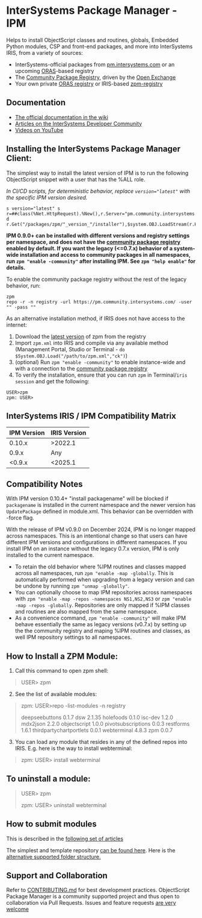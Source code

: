 # InterSystems Package Manager - IPM

Helps to install ObjectScript classes and routines, globals, Embedded Python modules, CSP and front-end packages, and more into InterSystems IRIS, from a variety of sources:
* InterSystems-official packages from [pm.intersystems.com](https://pm.intersystems.com/#/packages) or an upcoming [ORAS](https://oras.land/)-based registry
* The [Community Package Registry](https://pm.community.intersystems.com/packages/-/all), driven by the [Open Exchange](https://openexchange.intersystems.com/)
* Your own private [ORAS registry](https://oras.land/adopters) or IRIS-based [zpm-registry](https://github.com/intersystems-community/zpm-registry)

## Documentation
* [The official documentation in the wiki](https://github.com/intersystems-community/zpm/wiki/)
* [Articles on the InterSystems Developer Community](https://community.intersystems.com/tags/objectscript-package-manager-zpm)
* [Videos on YouTube](https://www.youtube.com/playlist?list=PLKb2cBVphNQRcmxt4LtYDyLJEPfF4X4-4)

## Installing the InterSystems Package Manager Client:

The simplest way to install the latest version of IPM is to run the following ObjectScript snippet with a user that has the %ALL role.

_In CI/CD scripts, for deterministic behavior, replace `version="latest"` with the specific IPM version desired._

```
s version="latest" s r=##class(%Net.HttpRequest).%New(),r.Server="pm.community.intersystems.com",r.SSLConfiguration="ISC.FeatureTracker.SSL.Config" d r.Get("/packages/zpm/"_version_"/installer"),$system.OBJ.LoadStream(r.HttpResponse.Data,"c")
```

**IPM 0.9.0+ can be installed with different versions and registry settings per namespace, and does not have the [community package registry](https://openexchange.intersystems.com/?zpm=1) enabled by default. If you want the legacy (<=0.7.x) behavior of a system-wide installation and access to community packages in all namespaces, run `zpm "enable -community"` after installing IPM. See `zpm "help enable"` for details.**

To enable the community package registry without the rest of the legacy behavior, run:

```
zpm
repo -r -n registry -url https://pm.community.intersystems.com/ -user "" -pass ""
```

As an alternative installation method, if IRIS does not have access to the internet:

1. Download the [latest version](https://pm.community.intersystems.com/packages/zpm/latest/installer) of zpm from the registry
2. Import `zpm.xml` into IRIS and compile via any available method (Management Portal, Studio or Terminal - `do $System.OBJ.Load("/path/to/zpm.xml","ck")`)
3. (optional) Run `zpm "enable -community"` to enable instance-wide and with a connection to the [community package registry](https://pm.community.intersystems.com)
4. To verify the installation, ensure that you can run `zpm` in Terminal/`iris session` and get the following:

```
USER>zpm
zpm: USER>
```

## InterSystems IRIS / IPM Compatibility Matrix

| IPM Version    | IRIS Version               |
|----------------|----------------------------|
| 0.10.x         | >2022.1                    |
| 0.9.x          | Any                        |
| <0.9.x         | <2025.1                    |

## Compatibility Notes

With IPM version 0.10.4+ "install packagename" will be blocked if `packagename` is installed in the current namespace and the newer version has `UpdatePackage` defined in module.xml. This behavior can be overridden with -force flag.

With the release of IPM v0.9.0 on December 2024, IPM is no longer mapped across namespaces.
This is an intentional change so that users can have different IPM versions and configurations in different namespaces.
If you install IPM on an instance without the legacy 0.7.x version, IPM is only installed to the current namespace.

* To retain the old behavior where %IPM routines and classes mapped across all namespaces, run `zpm "enable -map -globally`. This is automatically performed when upgrading from a legacy version and can be undone by running `zpm "unmap -globally"`.
* You can optionally choose to map IPM repositories across namespaces with `zpm "enable -map -repos -namespaces NS1,NS2,NS3` or `zpm "enable -map -repos -globally`. Repositories are only mapped if %IPM classes and routines are also mapped from the same namespace.
* As a convenience command, `zpm "enable -community"` will make IPM behave essentially the same as legacy versions (v0.7.x) by setting up the the community registry and maping %IPM routines and classes, as well IPM repository settings to all namespaces.

## How to Install a ZPM Module:

1. Call this command to open zpm shell:
> USER> zpm

2. See the list of available modules:
> zpm: USER>repo -list-modules -n registry
>
> deepseebuttons 0.1.7
> dsw 2.1.35
> holefoods 0.1.0
> isc-dev 1.2.0
> mdx2json 2.2.0
> objectscript 1.0.0
> pivotsubscriptions 0.0.3
> restforms 1.6.1
> thirdpartychartportlets 0.0.1
> webterminal 4.8.3
> zpm 0.0.7

3. You can load any module that resides in any of the defined repos into IRIS. E.g. here is the way to install webterminal:
> zpm: USER> install webterminal

## To uninstall a module:
> USER> zpm
>
> zpm: USER> uninstall webterminal

## How to submit modules
This is described in the [following set of articles](https://community.intersystems.com/tags/objectscript-package-manager)

The simplest and template repository [can be found here](https://openexchange.intersystems.com/package/objectscript-package-example).
Here is the [alternative supported folder structure.](https://openexchange.intersystems.com/package/objectscript-package-template)

## Support and Collaboration
Refer to [CONTRIBUTING.md](CONTRIBUTING.md) for best development practices.
ObjectScript Package Manager is a community supported project and thus open to collaboration via Pull Requests.
Issues and feature requests [are very welcome](https://github.com/intersystems-community/zpm/issues)

